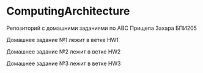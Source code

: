 # ComputingArchitecture
Репозиторий с домашними заданиями по АВС Прищепа Захара БПИ205

Домашнее задание №1 лежит в ветке HW1

Домашнее задание №2 лежит в ветке HW2

Домашнее задание №3 лежит в ветке HW3

